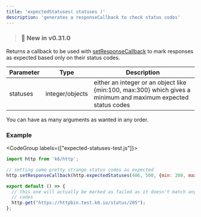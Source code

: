 ```yaml
---
title: 'expectedStatuses( statuses )'
description: 'generates a responseCallback to check status codes'
---
```


> ### 🎉 New in v0.31.0

Returns a callback to be used with [setResponseCallback](/javascript-api/k6-http/setresponsecallback-callback) to mark responses as expected based only on their status codes.


| Parameter | Type            | Description                                                      |
| --------- | --------------- | ---------------------------------------------------------------- |
| statuses  | integer/objects | either an integer or an object like {min:100, max:300} which gives a minimum and maximum expected status codes|

You can have as many arguments as wanted in any order.

### Example

<CodeGroup labels={["expected-statuses-test.js"]}>

```javascript
import http from 'k6/http';

// setting some pretty strange status codes as expected
http.setResponseCallback(http.expectedStatuses(406, 500, {min: 200, max: 204}, 302, {min: 305, max: 405}));

export default () => {
  // this one will actually be marked as failed as it doesn't match any of the above listed status
  // codes
  http.get("https://httpbin.test.k6.io/status/205");
};
```

</CodeGroup>
